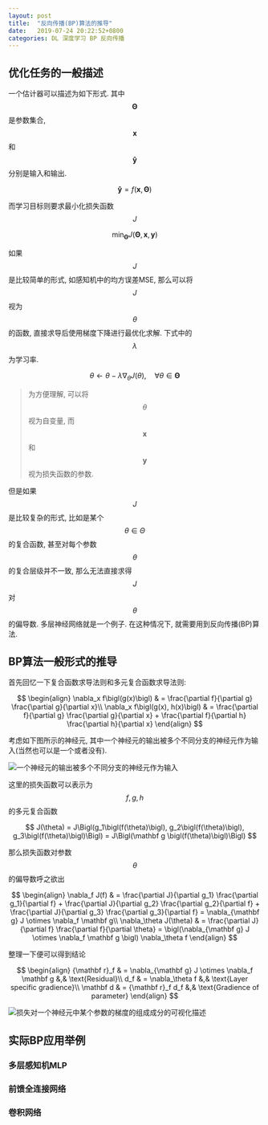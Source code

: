 ```yaml
---
layout: post
title:  "反向传播(BP)算法的推导"
date:   2019-07-24 20:22:52+0800
categories: DL 深度学习 BP 反向传播
---
```


## 优化任务的一般描述
一个估计器可以描述为如下形式. 其中$$\mathbf \Theta$$是参数集合, $$\mathbf x$$和$$\mathbf{\hat y}$$分别是输入和输出.

$$\mathbf{\hat y} = f(\mathbf x, \mathbf \Theta)$$

而学习目标则要求最小化损失函数$$J$$

$$\min_{\mathbf \Theta} J(\mathbf \Theta, \mathbf x, \mathbf y)$$

如果$$J$$是比较简单的形式, 如感知机中的均方误差MSE, 那么可以将$$J$$视为$$\theta$$的函数, 直接求导后使用梯度下降进行最优化求解. 下式中的$$\lambda$$为学习率.

$$\theta \leftarrow \theta - \lambda \nabla_\theta J(\theta), \quad \forall \theta \in \mathbf \Theta$$

> 为方便理解, 可以将$$\theta$$视为自变量, 而$$\mathbf x$$和$$\mathbf y$$视为损失函数的参数.

但是如果$$J$$是比较复杂的形式, 比如是某个$$\theta \in \Theta$$的复合函数, 甚至对每个参数$$\theta$$的复合层级并不一致, 那么无法直接求得$$J$$对$$\theta$$的偏导数. 多层神经网络就是一个例子. 在这种情况下, 就需要用到反向传播(BP)算法.

## BP算法一般形式的推导

首先回忆一下复合函数求导法则和多元复合函数求导法则:

$$
\begin{align}
\nabla_x f\bigl(g(x)\bigl) & = \frac{\partial f}{\partial g} \frac{\partial g}{\partial x}\\
\nabla_x f\bigl(g(x), h(x)\bigl) & = \frac{\partial f}{\partial g} \frac{\partial g}{\partial x} + 
                                     \frac{\partial f}{\partial h} \frac{\partial h}{\partial x}
\end{align}
$$

考虑如下图所示的神经元, 其中一个神经元的输出被多个不同分支的神经元作为输入(当然也可以是一个或者没有).

![一个神经元的输出被多个不同分支的神经元作为输入]()

这里的损失函数可以表示为$$f, g, h$$的多元复合函数

$$
J(\theta) = J\Bigl(g_1\bigl(f(\theta)\bigl), g_2\bigl(f(\theta)\bigl), g_3\bigl(f(\theta)\bigl)\Bigl)
          = J\Bigl(\mathbf g \bigl(f(\theta)\bigl)\Bigl)
$$

那么损失函数对参数$$\theta$$的偏导数呼之欲出

$$
\begin{align}
\nabla_f J(f) & = \frac{\partial J}{\partial g_1} \frac{\partial g_1}{\partial f} +
                  \frac{\partial J}{\partial g_2} \frac{\partial g_2}{\partial f} +
                  \frac{\partial J}{\partial g_3} \frac{\partial g_3}{\partial f}
                = \nabla_{\mathbf g} J \otimes \nabla_f \mathbf g\\
\nabla_\theta J(\theta) & = \frac{\partial J}{\partial f} \frac{\partial f}{\partial \theta}
                          = \bigl(\nabla_{\mathbf g} J \otimes \nabla_f \mathbf g \bigl) \nabla_\theta f
\end{align}            
$$

整理一下便可以得到结论

$$
\begin{align}
{\mathbf r}_f & = \nabla_{\mathbf g} J \otimes \nabla_f \mathbf g &,& \text{Residual}\\
d_f & = \nabla_\theta f &,& \text{Layer specific gradience}\\
\mathbf d & = {\mathbf r}_f d_f &,& \text{Gradience of parameter}
\end{align}
$$

![损失对一个神经元中某个参数的梯度的组成成分的可视化描述]()

## 实际BP应用举例

### 多层感知机MLP

### 前馈全连接网络

### 卷积网络

